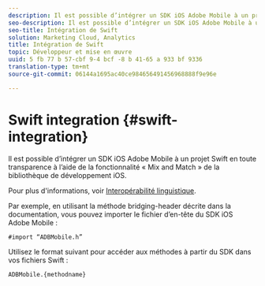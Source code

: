 ```yaml
---
description: Il est possible d’intégrer un SDK iOS Adobe Mobile à un projet Swift en toute transparence à l’aide de la fonctionnalité « Mix and Match » de la bibliothèque de développement iOS.
seo-description: Il est possible d’intégrer un SDK iOS Adobe Mobile à un projet Swift en toute transparence à l’aide de la fonctionnalité « Mix and Match » de la bibliothèque de développement iOS.
seo-title: Intégration de Swift
solution: Marketing Cloud, Analytics
title: Intégration de Swift
topic: Développeur et mise en œuvre
uuid: 5 fb 77 b 57-cbf 9-4 bcf -8 b 41-65 a 933 bf 9336
translation-type: tm+mt
source-git-commit: 06144a1695ac40ce984656491456968888f9e96e

---
```



# Swift integration {#swift-integration}

Il est possible d’intégrer un SDK iOS Adobe Mobile à un projet Swift en toute transparence à l’aide de la fonctionnalité « Mix and Match » de la bibliothèque de développement iOS.

Pour plus d'informations, voir [Interopérabilité linguistique](https://developer.apple.com/documentation/swift#2984801.html).

Par exemple, en utilisant la méthode bridging-header décrite dans la documentation, vous pouvez importer le fichier d’en-tête du SDK iOS Adobe Mobile :

```
#import “ADBMobile.h”
```

Utilisez le format suivant pour accéder aux méthodes à partir du SDK dans vos fichiers Swift :

```
ADBMobile.{methodname}
```

